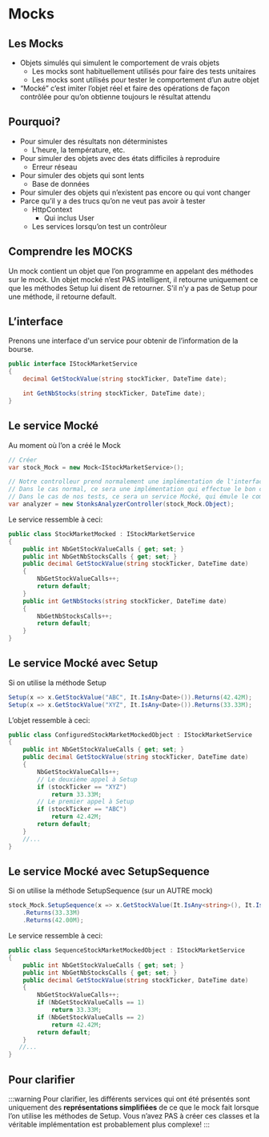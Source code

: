# Mocks

## Les Mocks

- Objets simulés qui simulent le comportement de vrais objets
    - Les mocks sont habituellement utilisés pour faire des tests unitaires
    - Les mocks sont utilisés pour tester le comportement d’un autre objet
- “Mocké” c’est imiter l’objet réel et faire des opérations de façon contrôlée pour qu’on obtienne toujours le résultat attendu

## Pourquoi?

- Pour simuler des résultats non déterministes
    - L’heure, la température, etc.
- Pour simuler des objets avec des états difficiles à  reproduire
    - Erreur réseau
- Pour simuler des objets qui sont lents
    - Base de données
- Pour simuler des objets qui n’existent pas encore ou qui vont changer
- Parce qu’il y a des trucs qu’on ne veut pas avoir à tester
    - HttpContext
        - Qui inclus User
    - Les services lorsqu’on test un contrôleur

## Comprendre les MOCKS

Un mock contient un objet que l’on programme en appelant des méthodes sur le mock.
Un objet mocké n’est PAS intelligent, il retourne uniquement ce que les méthodes Setup lui disent de retourner.
S'il n’y a pas de Setup pour une méthode, il retourne default.

## L’interface

Prenons une interface d'un service pour obtenir de l’information de la bourse.

```csharp
public interface IStockMarketService
{
    decimal GetStockValue(string stockTicker, DateTime date);

    int GetNbStocks(string stockTicker, DateTime date);
}
```

## Le service Mocké

Au moment où l’on a créé le Mock

```csharp
// Créer 
var stock_Mock = new Mock<IStockMarketService>();

// Notre controlleur prend normalement une implémentation de l'interface du service.
// Dans le cas normal, ce sera une implémentation qui effectue le bon comportement.
// Dans le cas de nos tests, ce sera un service Mocké, qui émule le comportement d'une implémentation de service. 
var analyzer = new StonksAnalyzerController(stock_Mock.Object);
```

Le service ressemble à ceci:

```csharp
public class StockMarketMocked : IStockMarketService
{
    public int NbGetStockValueCalls { get; set; }
    public int NbGetNbStocksCalls { get; set; }
    public decimal GetStockValue(string stockTicker, DateTime date)
    {
        NbGetStockValueCalls++;
        return default;
    }
    public int GetNbStocks(string stockTicker, DateTime date)
    {
        NbGetNbStocksCalls++;
        return default;
    }
}
```

## Le service Mocké avec Setup

Si on utilise la méthode Setup

```csharp
Setup(x => x.GetStockValue("ABC", It.IsAny<Date>()).Returns(42.42M);
Setup(x => x.GetStockValue("XYZ", It.IsAny<Date>()).Returns(33.33M);
```

L’objet ressemble à ceci:

```csharp
public class ConfiguredStockMarketMockedObject : IStockMarketService
{
    public int NbGetStockValueCalls { get; set; }
    public decimal GetStockValue(string stockTicker, DateTime date)
    {
        NbGetStockValueCalls++;
        // Le deuxième appel à Setup
        if (stockTicker == "XYZ")
            return 33.33M;
        // Le premier appel à Setup
        if (stockTicker == "ABC")
            return 42.42M;
        return default;
    }
    //...
}
```

## Le service Mocké avec SetupSequence

Si on utilise la méthode SetupSequence (sur un AUTRE mock)

```csharp
stock_Mock.SetupSequence(x => x.GetStockValue(It.IsAny<string>(), It.IsAny<DateTime>()))
    .Returns(33.33M)
    .Returns(42.00M);
```

Le service ressemble à ceci:

```csharp
public class SequenceStockMarketMockedObject : IStockMarketService
{
    public int NbGetStockValueCalls { get; set; }
    public int NbGetNbStocksCalls { get; set; }
    public decimal GetStockValue(string stockTicker, DateTime date)
    {
        NbGetStockValueCalls++;
        if (NbGetStockValueCalls == 1)
            return 33.33M;
        if (NbGetStockValueCalls == 2)
            return 42.42M;
        return default;
    }
   //...
}
```

## Pour clarifier

:::warning
Pour clarifier, les différents services qui ont été présentés sont uniquement des **représentations simplifiées** de ce que le mock fait lorsque l’on utilise les méthodes de Setup. Vous n’avez PAS à créer ces classes et la véritable implémentation est probablement plus complexe!
:::
